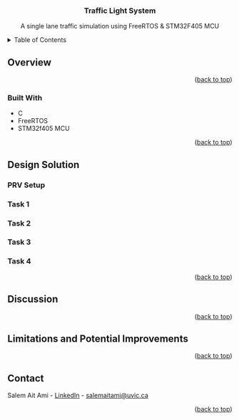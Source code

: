 <a name="readme-top"></a>

<!-- Title -->
<div align="center">
<h3 align="center">Traffic Light System</h3>

  <p align="center">
    A single lane traffic simulation using FreeRTOS & STM32F405 MCU
  </p>
</div>


<!-- TABLE OF CONTENTS -->
<details>
  <summary>Table of Contents</summary>
  <ol>
    <li>
      <a href="#overview">Overview</a>
      <ul>
        <li><a href="#built-with">Built With</a></li>
      </ul>
    </li>
    <li>
      <a href="#design-solution">Design Solution</a>
      <ul>
        <li><a href="#prv-setup">PRV Setup</a></li>
        <li><a href="#task-1">Task 1</a></li>
        <li><a href="#task-2">Task 2</a></li>
        <li><a href="#task-3">Task 3</a></li>
        <li><a href="#task-4">Task 4</a></li>
      </ul>
    </li>
    <li><a href="#discussion">Discussion</a></li>
    <li><a href="#limitations-and-potential-improvements">Limitations and Potential Improvements</a></li>
    <li><a href="#contact">Contact</a></li>
  </ol>
</details>



<!-- ABOUT THE PROJECT -->
## Overview



<p align="right">(<a href="#readme-top">back to top</a>)</p>


### Built With

* C
* FreeRTOS
* STM32f405 MCU

<p align="right">(<a href="#readme-top">back to top</a>)</p>


<!-- DESIGN SOLUTION -->
## Design Solution

### PRV Setup

### Task 1

### Task 2

### Task 3

### Task 4


<p align="right">(<a href="#readme-top">back to top</a>)</p>


<!-- DISCUSSION -->
## Discussion


<p align="right">(<a href="#readme-top">back to top</a>)</p>

<!-- LIMITATIONS & POTENTIAL IMPROVEMENTS -->
## Limitations and Potential Improvements


<p align="right">(<a href="#readme-top">back to top</a>)</p>


<!-- CONTACT -->
## Contact

Salem Ait Ami - [LinkedIn](https://www.linkedin.com/in/salemaitami/) - [salemaitami@uvic.ca](salemaitami@uvic.ca)

<p align="right">(<a href="#readme-top">back to top</a>)</p>



<!-- MARKDOWN LINKS & IMAGES -->
[breadboard]: images/breadboard.png
